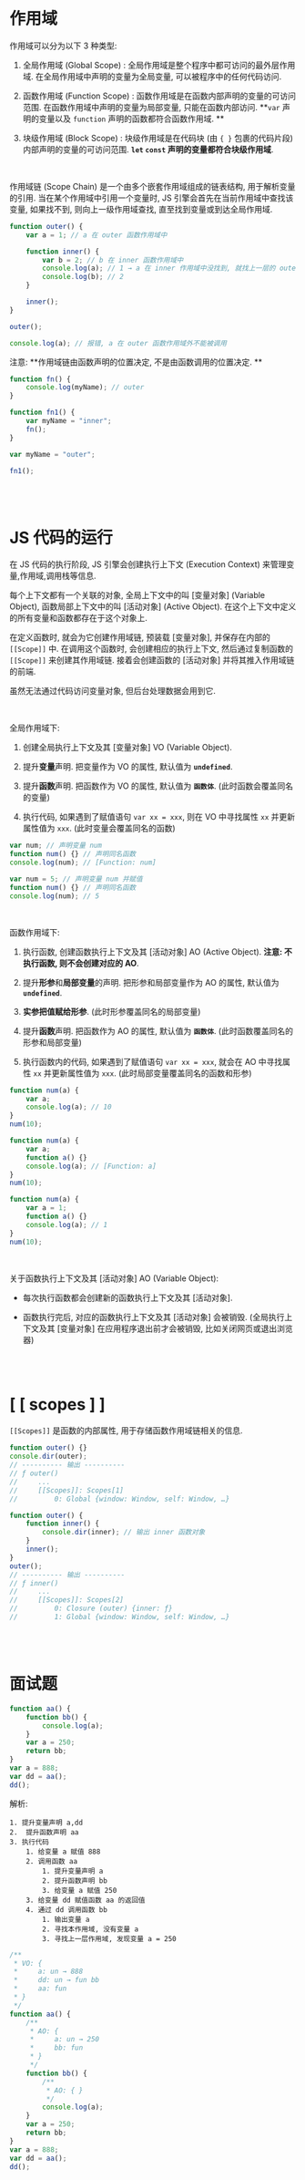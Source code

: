 # 作用域

作用域可以分为以下 3 种类型:

1.  全局作用域 (Global Scope) : 全局作用域是整个程序中都可访问的最外层作用域. 在全局作用域中声明的变量为全局变量, 可以被程序中的任何代码访问.

2.  函数作用域 (Function Scope) : 函数作用域是在函数内部声明的变量的可访问范围. 在函数作用域中声明的变量为局部变量, 只能在函数内部访问. **`var` 声明的变量以及 `function` 声明的函数都符合函数作用域. **

3.  块级作用域 (Block Scope) : 块级作用域是在代码块 (由 `{ }` 包裹的代码片段) 内部声明的变量的可访问范围. **`let` `const` 声明的变量都符合块级作用域**.

<br>

作用域链 (Scope Chain) 是一个由多个嵌套作用域组成的链表结构, 用于解析变量的引用. 当在某个作用域中引用一个变量时, JS 引擎会首先在当前作用域中查找该变量, 如果找不到, 则向上一级作用域查找, 直至找到变量或到达全局作用域.

```js
function outer() {
    var a = 1; // a 在 outer 函数作用域中

    function inner() {
        var b = 2; // b 在 inner 函数作用域中
        console.log(a); // 1 → a 在 inner 作用域中没找到, 就找上一层的 outer 作用域
        console.log(b); // 2
    }

    inner();
}

outer();

console.log(a); // 报错, a 在 outer 函数作用域外不能被调用
```

注意: **作用域链由函数声明的位置决定, 不是由函数调用的位置决定. **

```js
function fn() {
    console.log(myName); // outer
}

function fn1() {
    var myName = "inner";
    fn();
}

var myName = "outer";

fn1();
```

<br><br>

# JS 代码的运行

在 JS 代码的执行阶段, JS 引擎会创建执行上下文 (Execution Context) 来管理变量,作用域,调用栈等信息.

每个上下文都有一个关联的对象, 全局上下文中的叫 [变量对象] (Variable Object), 函数局部上下文中的叫 [活动对象] (Active Object). 在这个上下文中定义的所有变量和函数都存在于这个对象上.

在定义函数时, 就会为它创建作用域链, 预装载 [变量对象], 并保存在内部的 `[[Scope]]` 中. 在调用这个函数时, 会创建相应的执行上下文, 然后通过复制函数的 `[[Scope]]` 来创建其作用域链. 接着会创建函数的 [活动对象] 并将其推入作用域链的前端.

虽然无法通过代码访问变量对象, 但后台处理数据会用到它.

<br>

全局作用域下:

1. 创建全局执行上下文及其 [变量对象] VO (Variable Object).

2. 提升**变量**声明. 把变量作为 VO 的属性, 默认值为 **`undefined`**.

3. 提升**函数**声明. 把函数作为 VO 的属性, 默认值为 **`函数体`**. (此时函数会覆盖同名的变量)

4. 执行代码, 如果遇到了赋值语句 `var xx = xxx`, 则在 VO 中寻找属性 `xx` 并更新属性值为 `xxx`. (此时变量会覆盖同名的函数)

```js
var num; // 声明变量 num
function num() {} // 声明同名函数
console.log(num); // [Function: num]
```

```js
var num = 5; // 声明变量 num 并赋值
function num() {} // 声明同名函数
console.log(num); // 5
```

<br>

函数作用域下:

1. 执行函数, 创建函数执行上下文及其 [活动对象] AO (Active Object). **注意: 不执行函数, 则不会创建对应的 AO**.

2. 提升**形参**和**局部变量**的声明. 把形参和局部变量作为 AO 的属性, 默认值为 **`undefined`**.

3. **实参把值赋给形参**. (此时形参覆盖同名的局部变量)

4. 提升**函数**声明. 把函数作为 AO 的属性, 默认值为 **`函数体`**. (此时函数覆盖同名的形参和局部变量)

5. 执行函数内的代码, 如果遇到了赋值语句 `var xx = xxx`, 就会在 AO 中寻找属性 `xx` 并更新属性值为 `xxx`. (此时局部变量覆盖同名的函数和形参)

```js
function num(a) {
    var a;
    console.log(a); // 10
}
num(10);
```

```js
function num(a) {
    var a;
    function a() {}
    console.log(a); // [Function: a]
}
num(10);
```

```js
function num(a) {
    var a = 1;
    function a() {}
    console.log(a); // 1
}
num(10);
```

<br>

关于函数执行上下文及其 [活动对象] AO (Variable Object):

-   每次执行函数都会创建新的函数执行上下文及其 [活动对象].

-   函数执行完后, 对应的函数执行上下文及其 [活动对象] 会被销毁. (全局执行上下文及其 [变量对象] 在应用程序退出前才会被销毁, 比如关闭网页或退出浏览器)

<br><br>

# [ [ scopes ] ]

`[[Scopes]]` 是函数的内部属性, 用于存储函数作用域链相关的信息.

```js
function outer() {}
console.dir(outer);
// ---------- 输出 ----------
// ƒ outer()
//     ...
//     [[Scopes]]: Scopes[1]
//         0: Global {window: Window, self: Window, …}
```

```js
function outer() {
    function inner() {
        console.dir(inner); // 输出 inner 函数对象
    }
    inner();
}
outer();
// ---------- 输出 ----------
// ƒ inner()
//     ...
//     [[Scopes]]: Scopes[2]
//         0: Closure (outer) {inner: ƒ}
//         1: Global {window: Window, self: Window, …}
```

<br><br>

# 面试题

```js
function aa() {
    function bb() {
        console.log(a);
    }
    var a = 250;
    return bb;
}
var a = 888;
var dd = aa();
dd();
```

解析:

```
1. 提升变量声明 a,dd
2.  提升函数声明 aa
3. 执行代码
	1. 给变量 a 赋值 888
	2. 调用函数 aa
		1. 提升变量声明 a
		2. 提升函数声明 bb
		3. 给变量 a 赋值 250
	3. 给变量 dd 赋值函数 aa 的返回值
	4. 通过 dd 调用函数 bb
		1. 输出变量 a
		2. 寻找本作用域, 没有变量 a
		3. 寻找上一层作用域, 发现变量 a = 250
```

```js
/**
 * VO: {
 *     a: un → 888
 *     dd: un → fun bb
 *     aa: fun
 * }
 */
function aa() {
    /**
     * AO: {
     *     a: un → 250
     *     bb: fun
     * }
     */
    function bb() {
        /**
         * AO: { }
         */
        console.log(a);
    }
    var a = 250;
    return bb;
}
var a = 888;
var dd = aa();
dd();
```

<br>

